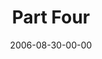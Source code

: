 ---
layout: message
category: message
series: "Next Level: Greg Boyd"
title: "Part Four"
date: 2006-08-30-00-00
message_id: 531
---